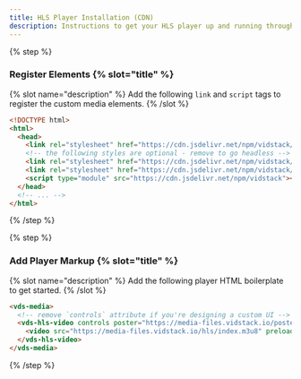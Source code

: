 ```yaml
---
title: HLS Player Installation (CDN)
description: Instructions to get your HLS player up and running through a CDN.
---
```


{% step %}

### Register Elements {% slot="title" %}

{% slot name="description" %}
Add the following `link` and `script` tags to register the custom media elements.
{% /slot %}

```html {% copyHighlight=true highlight="4-8" %}
<!DOCTYPE html>
<html>
  <head>
    <link rel="stylesheet" href="https://cdn.jsdelivr.net/npm/vidstack/styles/base.min.css"></link>
    <!-- the following styles are optional - remove to go headless -->
    <link rel="stylesheet" href="https://cdn.jsdelivr.net/npm/vidstack/styles/ui/buttons.min.css"></link>
    <link rel="stylesheet" href="https://cdn.jsdelivr.net/npm/vidstack/styles/ui/sliders.min.css"></link>
    <script type="module" src="https://cdn.jsdelivr.net/npm/vidstack"></script>
  </head>
  <!-- ... -->
</html>
```

{% /step %}

{% step %}

### Add Player Markup {% slot="title" %}

{% slot name="description" %}
Add the following player HTML boilerplate to get started.
{% /slot %}

```html {% copy=true %}
<vds-media>
  <!-- remove `controls` attribute if you're designing a custom UI -->
  <vds-hls-video controls poster="https://media-files.vidstack.io/poster.png">
    <video src="https://media-files.vidstack.io/hls/index.m3u8" preload="none"></video>
  </vds-hls-video>
</vds-media>
```

{% /step %}
